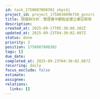 ```yaml
---
id: task_1758087008302_skpi4j
project_id: project_1758036096750_gcncrc
title: 閱讀與分析：整理書中觀點並建立筆記框架
description: 
created_at: 2025-09-17T05:30:08.302Z
updated_at: 2025-09-23T04:38:02.087Z
status: done
priority: 3
position: 1758087008302
tags: []
due_date: 
completed_at: 2025-09-23T04:38:02.087Z
recurring: daily
focus_exclude: false
estimate: 
assignee: 
relations:
  links: []
---
```




